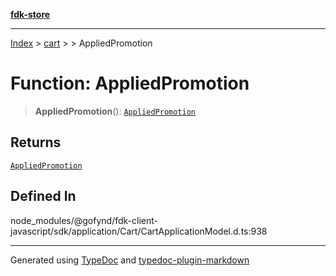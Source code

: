 [**fdk-store**](../../../README.md)
***

[Index](../../../API.md) > [cart](../../README.md) > [<internal>](../README.md) > AppliedPromotion

# Function: AppliedPromotion

> **AppliedPromotion**(): [`AppliedPromotion`](../type-aliases/type-alias.AppliedPromotion.md)

## Returns

[`AppliedPromotion`](../type-aliases/type-alias.AppliedPromotion.md)

## Defined In

node\_modules/@gofynd/fdk-client-javascript/sdk/application/Cart/CartApplicationModel.d.ts:938

***
Generated using [TypeDoc](https://typedoc.org/) and [typedoc-plugin-markdown](https://www.npmjs.com/package/typedoc-plugin-markdown)
